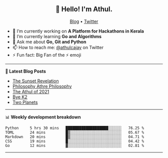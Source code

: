 <h2 align="center">👋 Hello! I'm Athul.</h2>
<p align="center">
  <a href="https://blog.athulcyriac.in">Blog</a> •
  <a href="https://twitter.com/athulcajay">Twitter</a>
</p>


- 🔭 I’m currently working on **A Platform for Hackathons in Kerala**
- 🌱 I’m currently learning **Go and Algorithms**
- 💬 Ask me about **Go, Git and Python**
- 📫 How to reach me: [@athulcajay](https://twitter.com/athulcajay) on Twitter
- ⚡ Fun fact: Big Fan of the :zap: emoji

-------

**📝 Latest Blog Posts**

<!-- BLOG-POST-LIST:START -->
- [The Sunset Revelation](https://blog.athulcyriac.in/blog/philosphy-2/)
- [Philosophy Athre Philosophy](https://blog.athulcyriac.in/blog/philosophies/)
- [The Athul of 2021](https://blog.athulcyriac.in/blog/2021-me/)
- [Bye K2](https://blog.athulcyriac.in/blog/bye-k2/)
- [Two Planets](https://blog.athulcyriac.in/blog/two-planets/)
<!-- BLOG-POST-LIST:END -->

-------

📊 **Weekly development breakdown**
<!--START_SECTION:waka-->
```text
Python     5 hrs 30 mins   ███████████████████░░░░░░   76.25 % 
TOML       24 mins         █▒░░░░░░░░░░░░░░░░░░░░░░░   05.67 % 
Markdown   20 mins         █▒░░░░░░░░░░░░░░░░░░░░░░░   04.71 % 
CSS        19 mins         █░░░░░░░░░░░░░░░░░░░░░░░░   04.42 % 
Go         12 mins         ▓░░░░░░░░░░░░░░░░░░░░░░░░   02.81 % 
```
<!--END_SECTION:waka-->

-------

